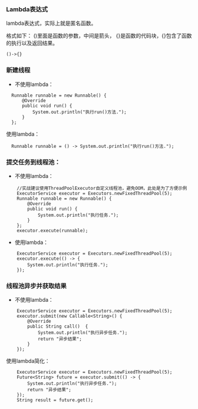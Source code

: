 ### Lambda表达式
lambda表达式，实际上就是匿名函数。

格式如下：
()里面是函数的参数，中间是箭头， {}是函数的代码块，{}包含了函数的执行以及返回结果。
```
()->{}
```

### 新建线程
* 不使用lambda：
```
  Runnable runnable = new Runnable() {
      @Override
      public void run() {
          System.out.println("执行run()方法.");
      }
  };
```
使用lambda：
```
  Runnable runnable = () -> System.out.println("执行run()方法.");
```

### 提交任务到线程池：
* 不使用lambda：
```
    //实战建议使用ThreadPoolExecutor自定义线程池，避免OOM，此处是为了方便示例
    ExecutorService executor = Executors.newFixedThreadPool(5);
    Runnable runnable = new Runnable() {
        @Override
        public void run() {
            System.out.println("执行任务.");
        }
    };
    executor.execute(runnable);
```
* 使用lambda：
```
    ExecutorService executor = Executors.newFixedThreadPool(5);
    executor.execute(() -> {
        System.out.println("执行任务.");
    });
```


### 线程池异步并获取结果
* 不使用lambda：

```
    ExecutorService executor = Executors.newFixedThreadPool(5);
    executor.submit(new Callable<String>() {
        @Override
        public String call()  {
            System.out.println("执行异步任务.");
            return "异步结果";
        }
    });
```
使用lambda简化：
```
    ExecutorService executor = Executors.newFixedThreadPool(5);
    Future<String> future = executor.submit(() -> {
        System.out.println("执行异步任务.");
        return "异步结果";
    });
    String result = future.get();
```